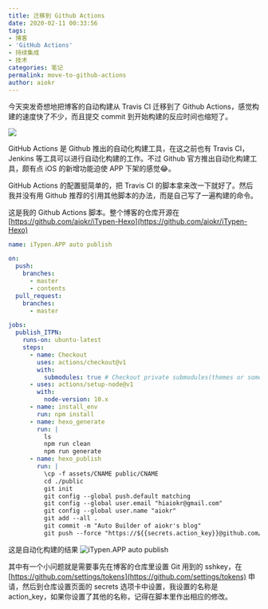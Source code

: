 ```yaml
---
title: 迁移到 Github Actions
date: 2020-02-11 00:33:56
tags:
- 博客
- 'GitHub Actions'
- 持续集成
- 技术
categories: 笔记
permalink: move-to-github-actions
author: aiokr
---
```


今天突发奇想地把博客的自动构建从 Travis CI 迁移到了 Github Actions，感觉构建的速度快了不少，而且提交 commit 到开始构建的反应时间也缩短了。

![](https://imgur.lzmun.com/picgo/20200211004629.png)

GitHub Actions 是 Github 推出的自动化构建工具，在这之前也有 Travis CI，Jenkins 等工具可以进行自动化构建的工作。不过 Github 官方推出自动化构建工具，颇有点 iOS 的新增功能迫使 APP 下架的感觉😂。

GitHub Actions 的配置挺简单的，把 Travis CI 的脚本拿来改一下就好了。然后我并没有用 Github 推荐的引用其他脚本的办法，而是自己写了一遍构建的命令。

这是我的 Github Actions 脚本。整个博客的仓库开源在 [https://github.com/aiokr/iTypen-Hexo](https://github.com/aiokr/iTypen-Hexo)

``` yaml
name: iTypen.APP auto publish

on:
  push:
    branches:
      - master
      - contents
  pull_request:
    branches:
      - master

jobs:
  publish_ITPN:
    runs-on: ubuntu-latest
    steps:
      - name: Checkout
        uses: actions/checkout@v1
        with:
          submodules: true # Checkout private submodules(themes or something else).
      - uses: actions/setup-node@v1
        with:
          node-version: 10.x
      - name: install_env
        run: npm install
      - name: hexo_generate
        run: |
          ls
          npm run clean
          npm run generate
      - name: hexo_publish
        run: |
          \cp -f assets/CNAME public/CNAME
          cd ./public
          git init
          git config --global push.default matching
          git config --global user.email "hiaiokr@gmail.com"
          git config --global user.name "aiokr"
          git add --all .
          git commit -m "Auto Builder of aiokr's blog"
          git push --force "https://${{secrets.action_key}}@github.com/aiokr/iTypen-Pages.git" master
```

这是自动化构建的结果 ![iTypen.APP auto publish](https://github.com/aiokr/iTypen-Hexo/workflows/iTypen.APP%20auto%20publish/badge.svg)

其中有一个小问题就是需要事先在博客的仓库里设置 Git 用到的 sshkey，在 [https://github.com/settings/tokens](https://github.com/settings/tokens) 申请，然后到仓库设置页面的 secrets 选项卡中设置，我设置的名称是 action_key，如果你设置了其他的名称，记得在脚本里作出相应的修改。
